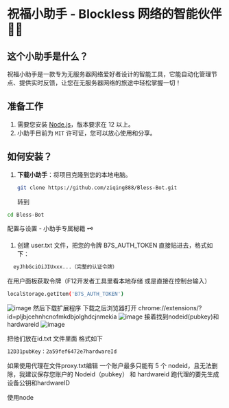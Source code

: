 # 祝福小助手 - Blockless 网络的智能伙伴 🤖🎉

## 这个小助手是什么？
祝福小助手是一款专为无服务器网络爱好者设计的智能工具，它能自动化管理节点、提供实时反馈，让您在无服务器网络的旅途中轻松掌握一切！



## 准备工作
1. 需要您安装 [Node.js](https://nodejs.org/)，版本要求在 12 以上。
2. 小助手目前为 `MIT` 许可证，您可以放心使用和分享。

## 如何安装？
1. **下载小助手**：将项目克隆到您的本地电脑。
   ```bash
   git clone https://github.com/ziqing888/Bless-Bot.git
    ```
   转到
 ```bash
 cd Bless-Bot
  ```
配置与设置 - 小助手专属秘籍 🗝️
1. 创建 user.txt 文件，把您的令牌 B7S_AUTH_TOKEN 直接贴进去，格式如下：
 ```bash
   eyJhbGciOiJIUxxx...（完整的认证令牌）

 ```
在用户面板获取令牌（F12开发者工具里看本地存储 或是直接在控制台输入）
```bash
localStorage.getItem('B7S_AUTH_TOKEN')
  ```
![image](https://github.com/user-attachments/assets/d885bd81-30bb-4911-8204-04936263f8d6)
然后下载扩展程序
下载之后浏览器打开 chrome://extensions/?id=pljbjcehnhcnofmkdbjolghdcjnmekia
![image](https://github.com/user-attachments/assets/eb7074be-7520-49e9-8c73-aa51d05f897c)
接着找到nodeid(pubkey)和hardwareid
![image](https://github.com/user-attachments/assets/072fac55-d32e-4029-846e-c9329938aeee)

把他们放在id.txt 文件里面
格式如下
```bash
12D31pubKey：2a59fef6472e7hardwareId

```
如果使用代理在文件proxy.txt编辑
一个账户最多只能有 5 个 nodeid，且无法删除，我建议保存您账户的 Nodeid（pubkey） 和 hardwareid
跑代理的要先生成设备公钥和hardwareID

使用node 
